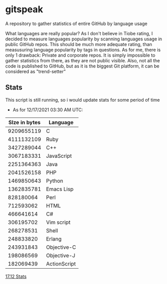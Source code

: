 # gitspeak
A repository to gather statistics of entire GitHub by language usage

What languages are really popular?
As I don't believe in Tiobe rating, I decided to measure languages popularity by scanning languages usage in public GitHub repos.
This should be much more adequate rating, than measusuring language popularity by tags in questions.
As for me, there is only 1 drawback: Private and corporate repos. It is simply impossible to gather statistics from there, as they are not public visible. Also, not all the code is published to GitHub, but as it is the biggest Git platform, it can be considered as "trend-setter"

## Stats
This script is still running, so i would update stats for some period of time
- As for 12/17/2021 03:30 AM UTC:

| SIze in bytes | Language |
| ------ | ------ |
| 9209655119 | C |
| 4111132109 | Ruby |
| 3427289044 | C++ |
| 3067183331 | JavaScript |
| 2251364363 | Java |
| 2041526158 | PHP |
| 1469850643 | Python |
| 1362835781 | Emacs Lisp |
| 828180064 | Perl |
| 712593062 | HTML |
| 466641614 | C# |
| 306195702 | Vim script |
| 268278531 | Shell |
| 248833820 | Erlang |
| 243931843 | Objective-C |
| 198086569 | Objective-J |
| 182069439 | ActionScript |

[17.12 Stats][url1712]

[url1712]:<https://github.com/CeSiumUA/gitspeak/blob/master/stats/12/17/2021.md>
